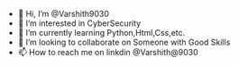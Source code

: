 - 👋 Hi, I’m @Varshith9030
- 👀 I’m interested in CyberSecurity
- 🌱 I’m currently learning Python,Html,Css,etc.
- 💞️ I’m looking to collaborate on Someone with Good Skills
- 📫 How to reach me on linkdin @Varshith@9030

<!---
Varshith9030/Varshith9030 is a ✨ special ✨ repository because its `README.md` (this file) appears on your GitHub profile.
You can click the Preview link to take a look at your changes.
--->
